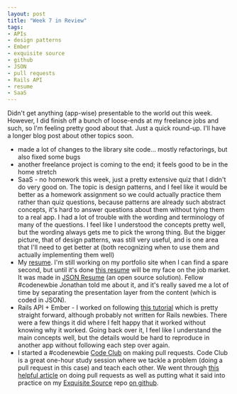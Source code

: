 ```yaml
---
layout: post
title: "Week 7 in Review"
tags:
- APIs
- design patterns
- Ember
- exquisite source
- github
- JSON
- pull requests
- Rails API
- resume
- SaaS
---
```


Didn't get anything (app-wise) presentable to the world out this week. However, I did finish off a bunch of loose-ends at my freelance jobs and such, so I'm feeling pretty good about that. Just a quick round-up. I'll have a longer blog post about other topics soon.
<ul>
	<li>made a lot of changes to the library site code... mostly refactorings, but also fixed some bugs</li>
	<li>another freelance project is coming to the end; it feels good to be in the home stretch</li>
	<li>SaaS - no homework this week, just a pretty extensive quiz that I didn't do very good on. The topic is design patterns, and I feel like it would be better as a homework assignment so we could actually practice them rather than quiz questions, because patterns are already such abstract concepts, it's hard to answer questions about them without tying them to a real app. I had a lot of trouble with the wording and terminology of many of the questions. I feel like I understood the concepts pretty well, but the wording always gets me to pick the wrong thing. But the bigger picture, that of design patterns, was still very useful, and is one area that I'll need to get better at (both recognizing when to use them and actually implementing them well)</li>
	<li>My <a href="http://jimmylocoding.com/resume">resume</a>. I'm still working on my portfolio site when I can find a spare second, but until it's done <a href="http://jimmylocoding.com/resume">this resume</a> will be my face on the job market. It was made in <a href="https://jsonresume.org/">JSON Resume</a> (an open source solution). Fellow #codenewbie Jonathan told me about it, and it's really saved me a lot of time by separating the presentation layer from the content (which is coded in JSON).</li>
	<li>Rails API + Ember - I worked on following <a href="https://devmynd.com/blog/2014-7-rails-ember-js-with-the-ember-cli-redux">this tutorial</a> which is pretty straight forward, although probably not written for Rails newbies. There were a few things it did where I felt happy that it worked without knowing why it worked. Going back over it, I feel like I understand the main concepts well, but the details would be hard to reproduce in another app without following each step over again.</li>
	<li>I started a #codenewbie <a href="http://www.codenewbie.org/code-club">Code Club</a> on making pull requests. Code Club is a great one-hour study session where we tackle a problem (doing a pull request in this case) and teach each other. We went through <a href="http://www.codenewbie.org/blogs/how-to-make-a-pull-request">this helpful article</a> on doing pull requests as well as putting what it said into practice on my <a href="https://still-sands-5922.herokuapp.com/index.php">Exquisite Source</a> repo <a href="https://github.com/jimmylorunning/exquisite-source">on github</a>.</li>
</ul>